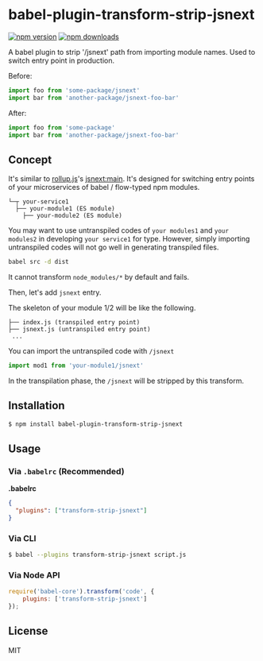 # babel-plugin-transform-strip-jsnext

[![npm version](https://img.shields.io/npm/v/babel-plugin-transform-strip-jsnext.svg)](https://www.npmjs.org/package/babel-plugin-transform-strip-jsnext)
[![npm downloads](https://img.shields.io/npm/dm/babel-plugin-transform-strip-jsnext.svg)](https://www.npmjs.org/package/babel-plugin-transform-strip-jsnext)

A babel plugin to strip '/jsnext' path from importing module names.
Used to switch entry point in production.

Before:

```js
import foo from 'some-package/jsnext'
import bar from 'another-package/jsnext-foo-bar'
```

After:

```js
import foo from 'some-package'
import bar from 'another-package/jsnext-foo-bar'
```

## Concept
It's similar to [rollup.js](http://rollupjs.org/)'s [jsnext:main](https://github.com/rollup/rollup/wiki/jsnext:main).
It's designed for switching entry points of your microservices of babel / flow-typed npm modules.

```text
└─┬ your-service1
  ├── your-module1 (ES module)
    ├── your-module2 (ES module)
```
You may want to use untranspiled codes of `your modules1` and `your modules2` in developing `your service1` for type.
However, simply importing untranspiled codes will not go well in generating transpiled files.

```sh
babel src -d dist
```
It cannot transform `node_modules/*` by default and fails.

Then, let's add `jsnext` entry.


The skeleton of your module 1/2 will be like the following.
```text
├── index.js (transpiled entry point)
├── jsnext.js (untranspiled entry point)
 ...
```

You can import the untranspiled code with `/jsnext`
```js
import mod1 from 'your-module1/jsnext'
```

In the transpilation phase, the `/jsnext` will be stripped by this transform.



## Installation

```sh
$ npm install babel-plugin-transform-strip-jsnext
```

## Usage

### Via `.babelrc` (Recommended)

**.babelrc**

```json
{
  "plugins": ["transform-strip-jsnext"]
}
```

### Via CLI

```sh
$ babel --plugins transform-strip-jsnext script.js
```

### Via Node API

```js
require('babel-core').transform('code', {
    plugins: ['transform-strip-jsnext']
});
```

## License

MIT
